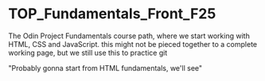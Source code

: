 # TOP_Fundamentals_Front_F25
The Odin Project Fundamentals course path, where we start working with HTML, CSS and JavaScript. this might not be pieced together to a complete working page, but we still use this to practice git


"Probably gonna start from HTML fundamentals, we'll see"